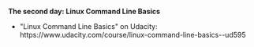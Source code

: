 <b>The second day: Linux Command Line Basics </b>
<ul>
<li>"Linux Command Line Basics" on Udacity: https://www.udacity.com/course/linux-command-line-basics--ud595</li>
</ul>